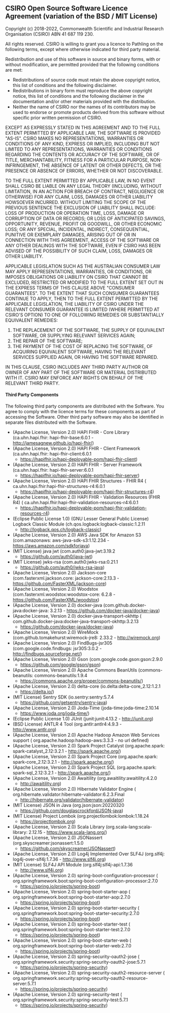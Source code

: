 ## CSIRO Open Source Software Licence Agreement (variation of the BSD / MIT License)

Copyright (c) 2018-2022, Commonwealth Scientific and Industrial Research
Organisation (CSIRO) ABN 41 687 119 230.

All rights reserved. CSIRO is willing to grant you a licence to Pathling on the
following terms, except where otherwise indicated for third party material.

Redistribution and use of this software in source and binary forms, with or
without modification, are permitted provided that the following conditions are
met:

* Redistributions of source code must retain the above copyright notice, this
  list of conditions and the following disclaimer.
* Redistributions in binary form must reproduce the above copyright notice, this
  list of conditions and the following disclaimer in the documentation and/or
  other materials provided with the distribution.
* Neither the name of CSIRO nor the names of its contributors may be used to
  endorse or promote products derived from this software without specific prior
  written permission of CSIRO.

EXCEPT AS EXPRESSLY STATED IN THIS AGREEMENT AND TO THE FULL EXTENT PERMITTED BY
APPLICABLE LAW, THE SOFTWARE IS PROVIDED "AS-IS". CSIRO MAKES NO
REPRESENTATIONS, WARRANTIES OR CONDITIONS OF ANY KIND, EXPRESS OR IMPLIED,
INCLUDING BUT NOT LIMITED TO ANY REPRESENTATIONS, WARRANTIES OR CONDITIONS
REGARDING THE CONTENTS OR ACCURACY OF THE SOFTWARE, OR OF TITLE,
MERCHANTABILITY, FITNESS FOR A PARTICULAR PURPOSE, NON-INFRINGEMENT, THE ABSENCE
OF LATENT OR OTHER DEFECTS, OR THE PRESENCE OR ABSENCE OF ERRORS, WHETHER OR NOT
DISCOVERABLE.

TO THE FULL EXTENT PERMITTED BY APPLICABLE LAW, IN NO EVENT SHALL CSIRO BE
LIABLE ON ANY LEGAL THEORY (INCLUDING, WITHOUT LIMITATION, IN AN ACTION FOR
BREACH OF CONTRACT, NEGLIGENCE OR OTHERWISE) FOR ANY CLAIM, LOSS, DAMAGES OR
OTHER LIABILITY HOWSOEVER INCURRED.  WITHOUT LIMITING THE SCOPE OF THE PREVIOUS
SENTENCE THE EXCLUSION OF LIABILITY SHALL INCLUDE: LOSS OF PRODUCTION OR
OPERATION TIME, LOSS, DAMAGE OR CORRUPTION OF DATA OR RECORDS; OR LOSS OF
ANTICIPATED SAVINGS, OPPORTUNITY, REVENUE, PROFIT OR GOODWILL, OR OTHER ECONOMIC
LOSS; OR ANY SPECIAL, INCIDENTAL, INDIRECT, CONSEQUENTIAL, PUNITIVE OR EXEMPLARY
DAMAGES, ARISING OUT OF OR IN CONNECTION WITH THIS AGREEMENT, ACCESS OF THE
SOFTWARE OR ANY OTHER DEALINGS WITH THE SOFTWARE, EVEN IF CSIRO HAS BEEN ADVISED
OF THE POSSIBILITY OF SUCH CLAIM, LOSS, DAMAGES OR OTHER LIABILITY.

APPLICABLE LEGISLATION SUCH AS THE AUSTRALIAN CONSUMER LAW MAY APPLY
REPRESENTATIONS, WARRANTIES, OR CONDITIONS, OR IMPOSES OBLIGATIONS OR LIABILITY
ON CSIRO THAT CANNOT BE EXCLUDED, RESTRICTED OR MODIFIED TO THE FULL EXTENT SET
OUT IN THE EXPRESS TERMS OF THIS CLAUSE ABOVE "CONSUMER GUARANTEES".  TO THE
EXTENT THAT SUCH CONSUMER GUARANTEES CONTINUE TO APPLY, THEN TO THE FULL EXTENT
PERMITTED BY THE APPLICABLE LEGISLATION, THE LIABILITY OF CSIRO UNDER THE
RELEVANT CONSUMER GUARANTEE IS LIMITED (WHERE PERMITTED AT CSIRO'S OPTION) TO
ONE OF FOLLOWING REMEDIES OR SUBSTANTIALLY EQUIVALENT REMEDIES:

1. THE REPLACEMENT OF THE SOFTWARE, THE SUPPLY OF EQUIVALENT SOFTWARE, OR
   SUPPLYING RELEVANT SERVICES AGAIN;
2. THE REPAIR OF THE SOFTWARE;
3. THE PAYMENT OF THE COST OF REPLACING THE SOFTWARE, OF ACQUIRING EQUIVALENT
   SOFTWARE, HAVING THE RELEVANT SERVICES SUPPLIED AGAIN, OR HAVING THE SOFTWARE
   REPAIRED.

IN THIS CLAUSE, CSIRO INCLUDES ANY THIRD PARTY AUTHOR OR OWNER OF ANY PART OF
THE SOFTWARE OR MATERIAL DISTRIBUTED WITH IT.  CSIRO MAY ENFORCE ANY RIGHTS ON
BEHALF OF THE RELEVANT THIRD PARTY.


#### Third Party Components

The following third party components are distributed with the Software. You
agree to comply with the licence terms for these components as part of
accessing the Software. Other third party software may also be identified in
separate files distributed with the Software.

* (Apache License, Version 2.0) HAPI FHIR - Core Library (ca.uhn.hapi.fhir:
  hapi-fhir-base:6.0.1 - http://jamesagnew.github.io/hapi-fhir/)
* (Apache License, Version 2.0) HAPI FHIR - Client Framework (ca.uhn.hapi.fhir:
  hapi-fhir-client:6.0.1
  - https://hapifhir.io/hapi-deployable-pom/hapi-fhir-client)
* (Apache License, Version 2.0) HAPI FHIR - Server Framework (ca.uhn.hapi.fhir:
  hapi-fhir-server:6.0.1
  - https://hapifhir.io/hapi-deployable-pom/hapi-fhir-server)
* (Apache License, Version 2.0) HAPI FHIR Structures - FHIR R4 (
  ca.uhn.hapi.fhir:hapi-fhir-structures-r4:6.0.1
  - https://hapifhir.io/hapi-deployable-pom/hapi-fhir-structures-r4)
* (Apache License, Version 2.0) HAPI FHIR - Validation Resources (FHIR R4) (
  ca.uhn.hapi.fhir:hapi-fhir-validation-resources-r4:6.0.1
  - https://hapifhir.io/hapi-deployable-pom/hapi-fhir-validation-resources-r4)
* (Eclipse Public License 1.0) (GNU Lesser General Public License) Logback
  Classic Module (ch.qos.logback:logback-classic:1.2.11
    - http://logback.qos.ch/logback-classic)
* (Apache License, Version 2.0) AWS Java SDK for Amazon S3 (com.amazonaws:
  aws-java-sdk-s3:1.12.234 - https://aws.amazon.com/sdkforjava)
* (MIT License) java jwt (com.auth0:java-jwt:3.19.2
    - https://github.com/auth0/java-jwt)
* (MIT License) jwks-rsa (com.auth0:jwks-rsa:0.21.1
  - https://github.com/auth0/jwks-rsa-java)
* (Apache License, Version 2.0) Jackson-core (com.fasterxml.jackson.core:
  jackson-core:2.13.3 - https://github.com/FasterXML/jackson-core)
* (Apache License, Version 2.0) Woodstox (com.fasterxml.woodstox:woodstox-core:
  6.2.8 - https://github.com/FasterXML/woodstox)
* (Apache License, Version 2.0) docker-java (com.github.docker-java:docker-java:
  3.2.13 - https://github.com/docker-java/docker-java)
* (Apache License, Version 2.0) docker-java-transport-okhttp (
  com.github.docker-java:docker-java-transport-okhttp:3.2.13
  - https://github.com/docker-java/docker-java)
* (Apache License, Version 2.0) WireMock (com.github.tomakehurst:wiremock-jre8:
  2.33.2 - http://wiremock.org)
* (Apache License, Version 2.0) FindBugs-jsr305 (com.google.code.findbugs:
  jsr305:3.0.2 - http://findbugs.sourceforge.net/)
* (Apache License, Version 2.0) Gson (com.google.code.gson:gson:2.9.0
    - https://github.com/google/gson/gson)
* (Apache License, Version 2.0) Apache Commons BeanUtils (commons-beanutils:
  commons-beanutils:1.9.4
    - https://commons.apache.org/proper/commons-beanutils/)
* (Apache License, Version 2.0) delta-core (io.delta:delta-core_2.12:1.2.1
  - https://delta.io/)
* (MIT License) Sentry SDK (io.sentry:sentry:5.7.4
    - https://github.com/getsentry/sentry-java)
* (Apache License, Version 2.0) Joda-Time (joda-time:joda-time:2.10.14
    - https://www.joda.org/joda-time/)
* (Eclipse Public License 1.0) JUnit (junit:junit:4.13.2 - http://junit.org)
* (BSD License) ANTLR 4 Tool (org.antlr:antlr4:4.9.3 - http://www.antlr.org)
* (Apache License, Version 2.0) Apache Hadoop Amazon Web Services support (
  org.apache.hadoop:hadoop-aws:3.3.3 - no url defined)
* (Apache License, Version 2.0) Spark Project Catalyst (org.apache.spark:
  spark-catalyst_2.12:3.2.1 - http://spark.apache.org/)
* (Apache License, Version 2.0) Spark Project Core (org.apache.spark:
  spark-core_2.12:3.2.1 - http://spark.apache.org/)
* (Apache License, Version 2.0) Spark Project SQL (org.apache.spark:
  spark-sql_2.12:3.2.1 - http://spark.apache.org/)
* (Apache License, Version 2.0) Awaitility (org.awaitility:awaitility:4.2.0
  - http://awaitility.org)
* (Apache License, Version 2.0) Hibernate Validator Engine (
  org.hibernate.validator:hibernate-validator:6.2.3.Final
    - http://hibernate.org/validator/hibernate-validator)
* (MIT License) JSON in Java (org.json:json:20220320
    - https://github.com/douglascrockford/JSON-java)
* (MIT License) Project Lombok (org.projectlombok:lombok:1.18.24
    - https://projectlombok.org)
* (Apache License, Version 2.0) Scala Library (org.scala-lang:scala-library:
  2.12.15 - https://www.scala-lang.org/)
* (Apache License, Version 2.0) JSONassert (org.skyscreamer:jsonassert:1.5.0
    - https://github.com/skyscreamer/JSONassert)
* (Apache License, Version 2.0) Log4j Implemented Over SLF4J (org.slf4j:
  log4j-over-slf4j:1.7.36 - http://www.slf4j.org)
* (MIT License) SLF4J API Module (org.slf4j:slf4j-api:1.7.36
  - http://www.slf4j.org)
* (Apache License, Version 2.0) spring-boot-configuration-processor (
  org.springframework.boot:spring-boot-configuration-processor:2.7.0
  - https://spring.io/projects/spring-boot)
* (Apache License, Version 2.0) spring-boot-starter-aop (
  org.springframework.boot:spring-boot-starter-aop:2.7.0
  - https://spring.io/projects/spring-boot)
* (Apache License, Version 2.0) spring-boot-starter-security (
  org.springframework.boot:spring-boot-starter-security:2.7.0
  - https://spring.io/projects/spring-boot)
* (Apache License, Version 2.0) spring-boot-starter-test (
  org.springframework.boot:spring-boot-starter-test:2.7.0
  - https://spring.io/projects/spring-boot)
* (Apache License, Version 2.0) spring-boot-starter-web (
  org.springframework.boot:spring-boot-starter-web:2.7.0
  - https://spring.io/projects/spring-boot)
* (Apache License, Version 2.0) spring-security-oauth2-jose (
  org.springframework.security:spring-security-oauth2-jose:5.7.1
  - https://spring.io/projects/spring-security)
* (Apache License, Version 2.0) spring-security-oauth2-resource-server (
  org.springframework.security:spring-security-oauth2-resource-server:5.7.1
  - https://spring.io/projects/spring-security)
* (Apache License, Version 2.0) spring-security-test (
  org.springframework.security:spring-security-test:5.7.1
  - https://spring.io/projects/spring-security)
